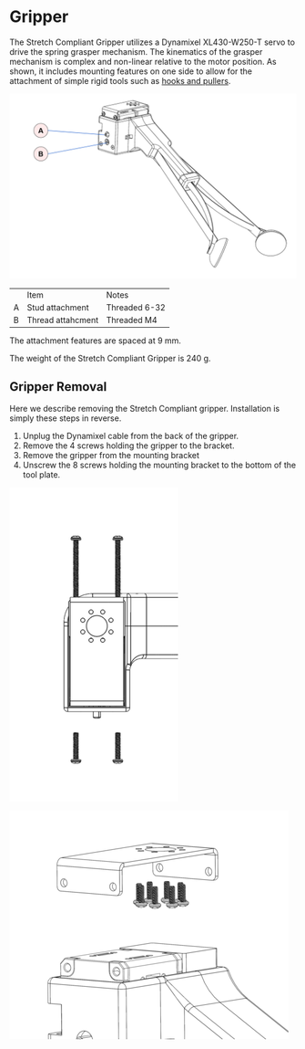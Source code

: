 # Gripper

The Stretch Compliant Gripper utilizes a Dynamixel XL430-W250-T servo to drive the spring grasper mechanism. The kinematics of the grasper mechanism is complex and non-linear relative to the motor position.  As shown, it includes mounting features on one side to allow for the attachment of simple rigid tools such as [hooks and pullers](https://github.com/hello-robot/stretch_tool_share/tree/master/tool_share/puller_v1). 

![image alt text](https://raw.githubusercontent.com/hello-robot/stretch_hardware_guides/master/docs/images/re2/gripper.png)

<table>
  <tr>
    <td></td>
    <td>Item</td>
    <td>Notes</td>
  </tr>
  <tr>
    <td>A</td>
    <td>Stud attachment</td>
    <td>Threaded 6-32</td>
  </tr>
  <tr>
    <td>B</td>
    <td>Thread attahcment</td>
    <td>Threaded M4</td>
  </tr>
</table>

The attachment features are spaced at 9 mm.

The weight of the Stretch Compliant Gripper is 240 g.

## Gripper Removal

Here we describe removing the Stretch Compliant gripper. Installation is simply these steps in reverse.

1. Unplug the Dynamixel cable from the back of the gripper. 
2. Remove the 4 screws holding the gripper to the bracket.
3. Remove the gripper from the mounting bracket
4. Unscrew the 8 screws holding the mounting bracket to the bottom of the tool plate.

![image alt text](https://raw.githubusercontent.com/hello-robot/stretch_hardware_guides/master/docs/images/re2/gripper_mount_b_rs.png)

![image alt text](https://raw.githubusercontent.com/hello-robot/stretch_hardware_guides/master/docs/images/re2/gripper_mount_a_rs.png)